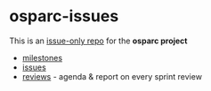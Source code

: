 # osparc-issues

This is an [issue-only repo](https://help.github.com/en/articles/creating-an-issues-only-repository) for the **osparc project**

- [milestones](https://github.com/ITISFoundation/osparc-issues/milestones)
- [issues](https://github.com/ITISFoundation/osparc-issues/issues)
- [reviews](reviews) - agenda & report on every sprint review
